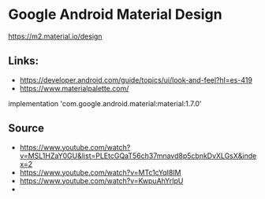 # Google Android Material Design
https://m2.material.io/design

## Links:
* https://developer.android.com/guide/topics/ui/look-and-feel?hl=es-419
* https://www.materialpalette.com/

implementation 'com.google.android.material:material:1.7.0'

## Source

* https://www.youtube.com/watch?v=MSL1HZaY0GU&list=PLEtcGQaT56ch37mnavd8p5cbnkDvXLGsX&index=2
* https://www.youtube.com/watch?v=MTc1cYqI8IM
* https://www.youtube.com/watch?v=KwpuAhYrIpU
* 
